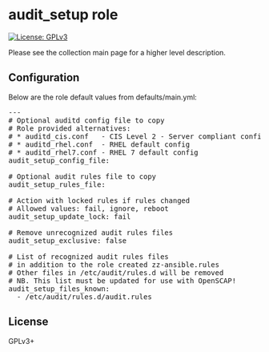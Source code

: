 # audit_setup role

[![License: GPLv3](https://img.shields.io/badge/license-GPLv3-brightgreen.svg)](https://www.gnu.org/licenses/gpl-3.0)

Please see the collection main page for a higher level description.

## Configuration

Below are the role default values from defaults/main.yml:

<pre>
---
# Optional auditd config file to copy
# Role provided alternatives:
# * auditd_cis.conf   - CIS Level 2 - Server compliant config
# * auditd_rhel.conf  - RHEL default config
# * auditd_rhel7.conf - RHEL 7 default config
audit_setup_config_file:

# Optional audit rules file to copy
audit_setup_rules_file:

# Action with locked rules if rules changed
# Allowed values: fail, ignore, reboot
audit_setup_update_lock: fail

# Remove unrecognized audit rules files
audit_setup_exclusive: false

# List of recognized audit rules files
# in addition to the role created zz-ansible.rules
# Other files in /etc/audit/rules.d will be removed
# NB. This list must be updated for use with OpenSCAP!
audit_setup_files_known:
  - /etc/audit/rules.d/audit.rules
</pre>

## License

GPLv3+
